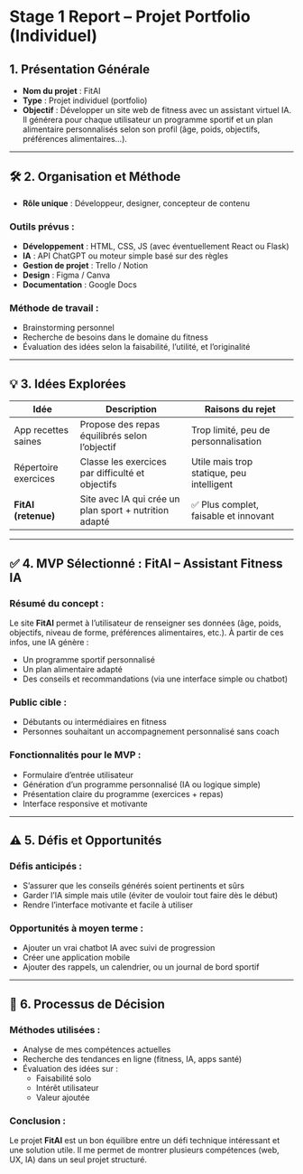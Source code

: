 # Stage 1 Report – Projet Portfolio (Individuel)

## 1. Présentation Générale

- **Nom du projet** : FitAI  
- **Type** : Projet individuel (portfolio)  
- **Objectif** : Développer un site web de fitness avec un assistant virtuel IA. Il générera pour chaque utilisateur un programme sportif et un plan alimentaire personnalisés selon son profil (âge, poids, objectifs, préférences alimentaires...).

---

## 🛠️ 2. Organisation et Méthode

- **Rôle unique** : Développeur, designer, concepteur de contenu

### Outils prévus :

- **Développement** : HTML, CSS, JS (avec éventuellement React ou Flask)
- **IA** : API ChatGPT ou moteur simple basé sur des règles
- **Gestion de projet** : Trello / Notion
- **Design** : Figma / Canva
- **Documentation** : Google Docs

### Méthode de travail :
- Brainstorming personnel
- Recherche de besoins dans le domaine du fitness
- Évaluation des idées selon la faisabilité, l’utilité, et l’originalité

---

## 💡 3. Idées Explorées

| Idée                  | Description                                                | Raisons du rejet                                         |
|-----------------------|------------------------------------------------------------|---------------------------------------------------------|
| App recettes saines    | Propose des repas équilibrés selon l’objectif              | Trop limité, peu de personnalisation                    |
| Répertoire exercices   | Classe les exercices par difficulté et objectifs           | Utile mais trop statique, peu intelligent               |
| **FitAI (retenue)**    | Site avec IA qui crée un plan sport + nutrition adapté      | ✅ Plus complet, faisable et innovant                   |

---

## ✅ 4. MVP Sélectionné : **FitAI – Assistant Fitness IA**

### Résumé du concept :
Le site **FitAI** permet à l’utilisateur de renseigner ses données (âge, poids, objectifs, niveau de forme, préférences alimentaires, etc.). À partir de ces infos, une IA génère :
- Un programme sportif personnalisé
- Un plan alimentaire adapté
- Des conseils et recommandations (via une interface simple ou chatbot)

### Public cible :
- Débutants ou intermédiaires en fitness
- Personnes souhaitant un accompagnement personnalisé sans coach

### Fonctionnalités pour le MVP :
- Formulaire d’entrée utilisateur
- Génération d’un programme personnalisé (IA ou logique simple)
- Présentation claire du programme (exercices + repas)
- Interface responsive et motivante

---

## ⚠️ 5. Défis et Opportunités

### Défis anticipés :
- S’assurer que les conseils générés soient pertinents et sûrs
- Garder l’IA simple mais utile (éviter de vouloir tout faire dès le début)
- Rendre l’interface motivante et facile à utiliser

### Opportunités à moyen terme :
- Ajouter un vrai chatbot IA avec suivi de progression
- Créer une application mobile
- Ajouter des rappels, un calendrier, ou un journal de bord sportif

---

## 📝 6. Processus de Décision

### Méthodes utilisées :
- Analyse de mes compétences actuelles
- Recherche des tendances en ligne (fitness, IA, apps santé)
- Évaluation des idées sur :
  - Faisabilité solo
  - Intérêt utilisateur
  - Valeur ajoutée

### Conclusion :
Le projet **FitAI** est un bon équilibre entre un défi technique intéressant et une solution utile. Il me permet de montrer plusieurs compétences (web, UX, IA) dans un seul projet structuré.
